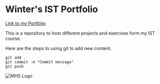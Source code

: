 # Winter's IST Portfolio

[Link to my Portfolio](https://github.com/Winter-Will/ist-portfolio-murry6)

This is a repository to host different projects and exercises form my IST course.

Here are the steps to using git to add new content.

```
git add .
git commit -m "Commit message"
git push
```

![MHS Logo](https://www.google.com/url?sa=i&url=https%3A%2F%2Fwww.cbr.com%2Fdnd-5e-most-powerful-wizard-build%2F&psig=AOvVaw38PILrpgjAnOhDlAHJv0WC&ust=1704829216325000&source=images&cd=vfe&opi=89978449&ved=0CBAQjRxqFwoTCLjD7_LFzoMDFQAAAAAdAAAAABAD)
